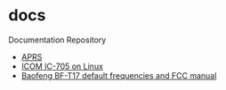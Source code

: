 # docs

Documentation Repository

- [APRS](APRS.md)
- [ICOM IC-705 on Linux](IC-705.md)
- [Baofeng BF-T17 default frequencies and FCC manual](baofeng_bf-t17/)